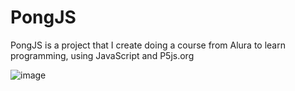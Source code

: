 # PongJS

PongJS is a project that I create doing a course from Alura to learn programming, using JavaScript and P5js.org


![image](https://drive.google.com/uc?export=view&id=11cSLelWeahMLEJcKCVMMXcksqLg7KDB6)
